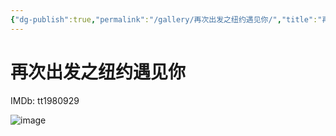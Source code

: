 ```yaml
---
{"dg-publish":true,"permalink":"/gallery/再次出发之纽约遇见你/","title":"再次出发之纽约遇见你"}
---
```



# 再次出发之纽约遇见你

IMDb: tt1980929

![image](https://img3.doubanio.com/view/photo/s_ratio_poster/public/p2250287733.webp)
